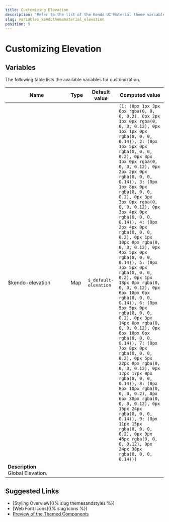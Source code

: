 ```yaml
---
title: Customizing Elevation
description: "Refer to the list of the Kendo UI Material theme variables available for customization."
slug: variables_kendothemematerial_elevation
position: 9
---
```


# Customizing Elevation

## Variables

The following table lists the available variables for customization.

<table class="theme-variables">
    <colgroup>
    <col style="width: 200px; white-space:nowrap;" />
    <col />
    <col />
    <col />
</colgroup>
<thead>
    <tr>
        <th>Name</th>
        <th>Type</th>
        <th>Default value</th>
        <th>Computed value</th>
    </tr>
</thead>
<tbody>
        <tr>
    <td>$kendo-elevation</td>
    <td>Map</td>
    <td><code>$_default-elevation</code></td>
    <td><code>(1: (0px 1px 3px 0px rgba(0, 0, 0, 0.2), 0px 2px 1px 0px rgba(0, 0, 0, 0.12), 0px 1px 1px 0px rgba(0, 0, 0, 0.14)), 2: (0px 1px 5px 0px rgba(0, 0, 0, 0.2), 0px 3px 1px 0px rgba(0, 0, 0, 0.12), 0px 2px 2px 0px rgba(0, 0, 0, 0.14)), 3: (0px 1px 8px 0px rgba(0, 0, 0, 0.2), 0px 3px 3px 0px rgba(0, 0, 0, 0.12), 0px 3px 4px 0px rgba(0, 0, 0, 0.14)), 4: (0px 2px 4px 0px rgba(0, 0, 0, 0.2), 0px 1px 10px 0px rgba(0, 0, 0, 0.12), 0px 4px 5px 0px rgba(0, 0, 0, 0.14)), 5: (0px 3px 5px 0px rgba(0, 0, 0, 0.2), 0px 1px 18px 0px rgba(0, 0, 0, 0.12), 0px 6px 10px 0px rgba(0, 0, 0, 0.14)), 6: (0px 5px 5px 0px rgba(0, 0, 0, 0.2), 0px 3px 14px 0px rgba(0, 0, 0, 0.12), 0px 8px 10px 0px rgba(0, 0, 0, 0.14)), 7: (0px 7px 8px 0px rgba(0, 0, 0, 0.2), 0px 5px 22px 0px rgba(0, 0, 0, 0.12), 0px 12px 17px 0px rgba(0, 0, 0, 0.14)), 8: (0px 8px 10px rgba(0, 0, 0, 0.2), 0px 6px 30px rgba(0, 0, 0, 0.12), 0px 16px 24px rgba(0, 0, 0, 0.14)), 9: (0px 11px 15px rgba(0, 0, 0, 0.2), 0px 9px 46px rgba(0, 0, 0, 0.12), 0px 24px 38px rgba(0, 0, 0, 0.14)))</code></td>
</tr>
<tr>
    <td colspan="4" class="theme-variables-description-container"><div><b>Description</b><div class="theme-variables-description">Global Elevation.</div></div>
    </td>
</tr>
</tbody>
</table>

## Suggested Links

* [Styling Overview]({% slug themesandstyles %})
* [Web Font Icons]({% slug icons %})
* [Preview of the Themed Components](../)

